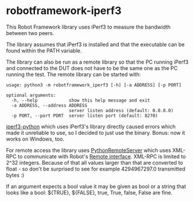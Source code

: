 # robotframework-iperf3
This Robot Framework library uses iPerf3 to measure the bandwidth between two peers.

The library assumes that iPerf3 is installed and that the executable can be found within the PATH variable.

The library can also be run as a remote library so that the PC running iPerf3 and connected to the DUT does not have
to be the same one as the PC running the test. The remote library can be started with:

    usage: python3 -m robotframework_iperf3 [-h] [-a ADDRESS] [-p PORT]
    
    optional arguments:
      -h, --help            show this help message and exit
      -a ADDRESS, --address ADDRESS
                            server listen address (default: 0.0.0.0)
      -p PORT, --port PORT  server listen port (default: 8270)

[iperf3-python](https://pypi.org/project/iperf3/) which uses iPerf3's library directly caused errors which made it
unreliable to use, so I decided to just use the binary. Bonus: now it works on Windows, too.

For remote access the library uses [PythonRemoteServer](https://github.com/robotframework/PythonRemoteServer) which uses
XML-RPC to communicate with Robot's [Remote interface](https://github.com/robotframework/RemoteInterface). XML-RPC is
limited to 2^32 integers. Because of that all values larger than that are converted to float - so don't be surprised to
see for example 4294967297.0 transmitted bytes :)

If an argument expects a bool value it may be given as bool or a string that looks like a bool: ${TRUE}, ${FALSE},
true, True, false, False are fine.
